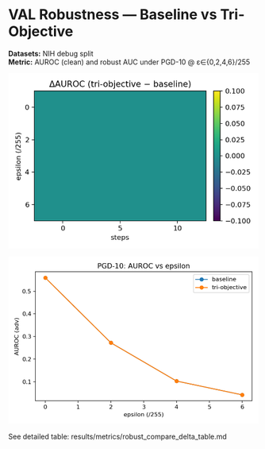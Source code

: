 ﻿# VAL Robustness — Baseline vs Tri-Objective

**Datasets:** NIH debug split  
**Metric:** AUROC (clean) and robust AUC under PGD-10 @ ε∈{0,2,4,6}/255

![Delta Heatmap](./figures/xai_robust_val_delta_heatmap.png)

![PGD10 Lines](./figures/xai_robust_val_pgd10.png)

See detailed table: results/metrics/robust_compare_delta_table.md
